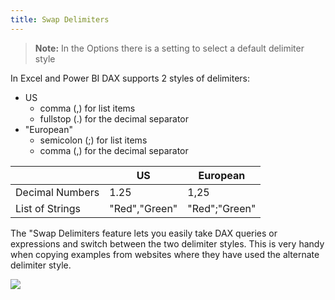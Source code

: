 ```yaml
---
title: Swap Delimiters
---
```


> **Note:** In the Options there is a setting to select a default delimiter style 

In Excel and Power BI DAX supports 2 styles of delimiters:
- US 
    - comma (,) for list items
    - fullstop (.) for the decimal separator
- "European"
    - semicolon (;) for list items
    - comma (,) for the decimal separator

| | **US** | **European** |
| --- | --- | --- |
| Decimal Numbers | 1.25 | 1,25 |
| List of Strings | "Red","Green" | "Red";"Green" |

The "Swap Delimiters feature lets you easily take DAX queries or expressions and switch between the two delimiter styles. This is very handy when copying examples from websites where they have used the alternate delimiter style.

![](/img/swap-delimiters.gif)